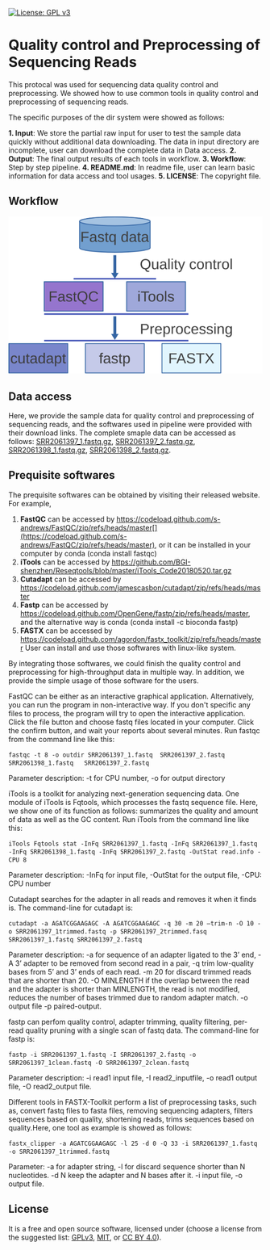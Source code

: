 [![License: GPL v3](https://img.shields.io/badge/License-GPL%20v3-blue.svg)](http://www.gnu.org/licenses/gpl-3.0)

# Quality control and Preprocessing of Sequencing Reads

This protocal was used for sequencing data quality control and preprocessing. We showed how to use common tools in quality control and preprocessing of sequencing reads.

The specific purposes of the dir system were showed as follows:

  __1. Input__: We store the partial raw input for user to test the sample data quickly without additional data downloading.  The data in input directory are incomplete, user can download the complete data in Data access.
  __2. Output__: The final output results of each tools in workflow.
  __3. Workflow__: Step by step pipeline. 
  __4. README.md__: In readme file, user can learn basic information for data access and tool usages.
  __5. LICENSE__: The copyright file.
  
  

## Workflow

![](Workflow/workflow.svg)



## Data access

Here, we provide the sample data for quality control and preprocessing of sequencing reads, and the softwares used in pipeline were provided with their download links.
The complete smaple data can be accessed as follows:
[SRR2061397_1.fastq.gz](http://ftp.sra.ebi.ac.uk/vol1/fastq/SRR206/007/SRR2061397/SRR2061397_1.fastq.gz),
[SRR2061397_2.fastq.gz](http://ftp.sra.ebi.ac.uk/vol1/fastq/SRR206/007/SRR2061397/SRR2061397_2.fastq.gz), 
[SRR2061398_1.fastq.gz](http://ftp.sra.ebi.ac.uk/vol1/fastq/SRR206/008/SRR2061398/SRR2061398_1.fastq.gz), 
[SRR2061398_2.fastq.gz](http://ftp.sra.ebi.ac.uk/vol1/fastq/SRR206/008/SRR2061398/SRR2061398_2.fastq.gz). 

## Prequisite softwares

The prequisite softwares can be obtained by visiting their released website. For example,
1. __FastQC__ can be accessed by https://codeload.github.com/s-andrews/FastQC/zip/refs/heads/master[](https://codeload.github.com/s-andrews/FastQC/zip/refs/heads/master), or  it can be installed in your computer by conda (conda install fastqc)
2. __iTools__ can be accessed by https://github.com/BGI-shenzhen/Reseqtools/blob/master/iTools_Code20180520.tar.gz
3. __Cutadapt__ can be accessed by https://codeload.github.com/jamescasbon/cutadapt/zip/refs/heads/master
4. __Fastp__ can be accessed by https://codeload.github.com/OpenGene/fastp/zip/refs/heads/master, and the alternative way is conda (conda install -c bioconda fastp)
5. __FASTX__ can be accessed by https://codeload.github.com/agordon/fastx_toolkit/zip/refs/heads/master
User can install and use those softwares with linux-like system.

By integrating those softwares, we could finish the quality control and preprocessing for high-throughput data in multiple way. In addition, we provide the simple usage of those software for the users.

FastQC can be either as an interactive  graphical application. Alternatively, you can run the program in non-interactive way. If you don't specific any files to process, the program will try to open the interactive application. Click the file button and choose fastq files located in your computer. Click the confirm button, and wait your reports about several minutes. Run fastqc from the command line like this:

```
fastqc -t 8 -o outdir SRR2061397_1.fastq  SRR2061397_2.fastq  SRR2061398_1.fastq   SRR2061397_2.fastq
```

Parameter description: -t for CPU number, -o for output directory

iTools is a toolkit for analyzing next-generation sequencing data. One module of iTools is Fqtools, which processes the fastq sequence file. Here, we show one of its function as follows: summarizes the quality and amount of data as well as the GC content. Run iTools from the command line like this:

```
iTools Fqtools stat -InFq SRR2061397_1.fastq -InFq SRR2061397_1.fastq -InFq SRR2061398_1.fastq -InFq SRR2061397_2.fastq -OutStat read.info -CPU 8
```

Parameter description: -InFq for input file, -OutStat for the output file, -CPU: CPU number 

Cutadapt searches for the adapter in all reads and removes it when it finds is. The command-line for cutadapt is:

```
cutadapt -a AGATCGGAAGAGC -A AGATCGGAAGAGC -q 30 -m 20 –trim-n -O 10 -o SRR2061397_1trimmed.fastq -p SRR2061397_2trimmed.fasq  SRR2061397_1.fastq SRR2061397_2.fastq
```

Parameter description: -a for sequence of an adapter ligated to the 3’ end, -A 3’ adapter to be removed from second read in a pair, -q trim low-quality bases from 5’ and 3’ ends of each read. -m 20 for discard trimmed reads that are shorter than 20. -O MINLENGTH if the overlap between the read and the adapter is shorter than MINLENGTH, the read is not modified, reduces the number of bases trimmed due to random adapter match. -o output file -p paired-output.

fastp can perfom quality control, adapter trimming, quality filtering, per-read quality pruning with a single scan of fastq data. The command-line for fastp is:

```
fastp -i SRR2061397_1.fastq -I SRR2061397_2.fastq -o SRR2061397_1clean.fastq -O SRR2061397_2clean.fastq
```

Parameter description: -i read1 input file, -I read2_inputfile, -o read1 output file, -O read2_output file.

Different tools in FASTX-Toolkit perform a list of preprocessing tasks, such as, convert fastq files to fasta files, removing sequencing adapters, filters sequences based on quality, shortening reads, trims sequences based on quality.Here, one tool as example is showed as follows:

```
fastx_clipper -a AGATCGGAAGAGC -l 25 -d 0 -Q 33 -i SRR2061397_1.fastq -o SRR2061397_1trimmed.fastq
```
Parameter: -a for adapter string, -l for discard sequence shorter than N nucleotides. -d N keep the adapter and N bases after it. -i input file, -o output file.

## License
It is a free and open source software, licensed under []() (choose a license from the suggested list:  [GPLv3](https://github.com/github/choosealicense.com/blob/gh-pages/_licenses/gpl-3.0.txt), [MIT](https://github.com/github/choosealicense.com/blob/gh-pages/LICENSE.md), or [CC BY 4.0](https://github.com/github/choosealicense.com/blob/gh-pages/_licenses/cc-by-4.0.txt)).
